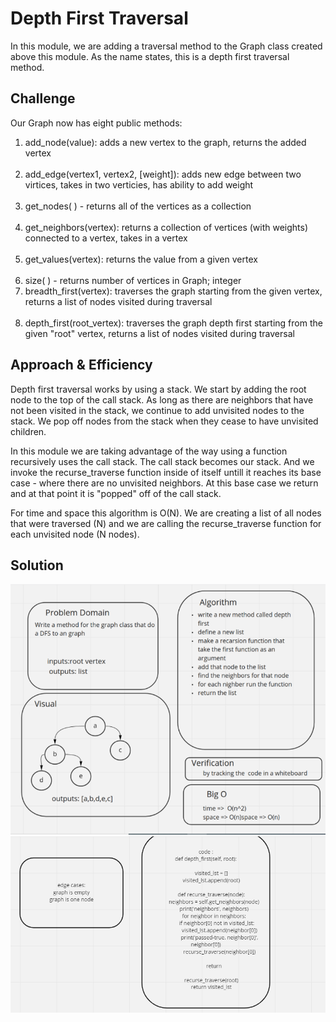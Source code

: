 # Depth First Traversal
In this module, we are adding a traversal method to the Graph class created above this module. As the name states, this is a depth first traversal method.

## Challenge
Our Graph now has eight public methods:

1. add_node(value): adds a new vertex to the graph, returns the added vertex<br><br>
2. add_edge(vertex1, vertex2, [weight]): adds new edge between two virtices, takes in two verticies, has ability to add weight<br><br>
3. get_nodes( ) - returns all of the vertices as a collection<br><br>
4. get_neighbors(vertex): returns a collection of vertices (with weights) connected to a vertex, takes in a vertex<br><br>
5. get_values(vertex): returns the value from a given vertex<br><br>
6. size( ) - returns number of vertices in Graph; integer
7. breadth_first(vertex): traverses the graph starting from the given vertex, returns a list of nodes visited during traversal<br><br>
8. depth_first(root_vertex): traverses the graph depth first starting from the given "root" vertex, returns a list of nodes visited during traversal

## Approach & Efficiency
Depth first traversal works by using a stack. We start by adding the root node to the top of the call stack. As long as there are neighbors that have not been visited in the stack, we continue to add unvisited nodes to the stack. We pop off nodes from the stack when they cease to have unvisited children.

In this module we are taking advantage of the way using a function recursively uses the call stack. The call stack becomes our stack. And we invoke the recurse_traverse function inside of itself untill it reaches its base case - where there are no unvisited neighbors. At this base case we return and at that point it is "popped" off of the call stack.

For time and space this algorithm is O(N). We are creating a list of all nodes that were traversed (N) and we are calling the recurse_traverse function for each unvisited node (N nodes). 

## Solution
![Whiteboard Solution](https://github.com/malakkhasawneh2/data-structures-and-algorithms-401/blob/graph-depth-first/code-challenge/graph/depth_first/38a.PNG)
![Whiteboard Solution](https://github.com/malakkhasawneh2/data-structures-and-algorithms-401/blob/graph-depth-first/code-challenge/graph/depth_first/38b.PNG)

